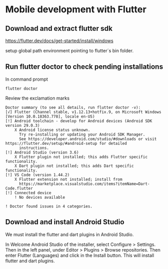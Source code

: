 # Mobile development with Flutter

## Download and extract flutter sdk

https://flutter.dev/docs/get-started/install/windows

setup global path environment pointing to flutter´s bin folder.

## Run flutter doctor to check pending installations

In command prompt 
```
flutter doctor
```
Review the exclamation marks
```
Doctor summary (to see all details, run flutter doctor -v):
[√] Flutter (Channel stable, v1.12.13+hotfix.9, on Microsoft Windows [Version 10.0.18363.778], locale en-US)
[!] Android toolchain - develop for Android devices (Android SDK version 29.0.3)
    X Android license status unknown.
      Try re-installing or updating your Android SDK Manager.
      See https://developer.android.com/studio/#downloads or visit https://flutter.dev/setup/#android-setup for detailed
      instructions.
[!] Android Studio (version 3.6)
    X Flutter plugin not installed; this adds Flutter specific functionality.
    X Dart plugin not installed; this adds Dart specific functionality.
[!] VS Code (version 1.44.2)
    X Flutter extension not installed; install from
      https://marketplace.visualstudio.com/items?itemName=Dart-Code.flutter
[!] Connected device
    ! No devices available

! Doctor found issues in 4 categories.
```
## Download and install Android Studio

We must install the flutter and dart plugins in Android Studio.

In Welcome Android Studio of the installer, select Configure > Settings.
Then in the left panel, under Editor > Plugins > Browse repositories. 
Then enter Flutter (Languages) and click in the Install button. This will install flutter and dart plugins.
